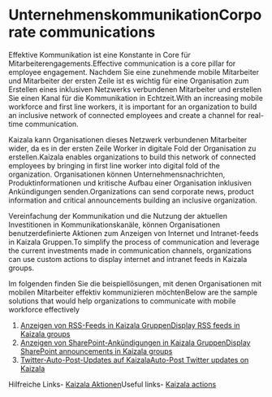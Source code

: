 # <a name="corporate-communications"></a><span data-ttu-id="838f0-101">Unternehmenskommunikation</span><span class="sxs-lookup"><span data-stu-id="838f0-101">Corporate communications</span></span>

<span data-ttu-id="838f0-102">Effektive Kommunikation ist eine Konstante in Core für Mitarbeiterengagements.</span><span class="sxs-lookup"><span data-stu-id="838f0-102">Effective communication is a core pillar for employee engagement.</span></span> <span data-ttu-id="838f0-103">Nachdem Sie eine zunehmende mobile Mitarbeiter und Mitarbeiter der ersten Zeile ist es wichtig für eine Organisation zum Erstellen eines inklusiven Netzwerks verbundenen Mitarbeiter und erstellen Sie einen Kanal für die Kommunikation in Echtzeit.</span><span class="sxs-lookup"><span data-stu-id="838f0-103">With an increasing mobile workforce and first line workers, it is important for an organization to build an inclusive network of connected employees and create a channel for real-time communication.</span></span>

<span data-ttu-id="838f0-104">Kaizala kann Organisationen dieses Netzwerk verbundenen Mitarbeiter wider, da es in der ersten Zeile Worker in digitale Fold der Organisation zu erstellen.</span><span class="sxs-lookup"><span data-stu-id="838f0-104">Kaizala enables organizations to build this network of connected employees by bringing in first line worker into digital fold of the organization.</span></span> <span data-ttu-id="838f0-105">Organisationen können Unternehmensnachrichten, Produktinformationen und kritische Aufbau einer Organisation inklusiven Ankündigungen senden.</span><span class="sxs-lookup"><span data-stu-id="838f0-105">Organizations can send corporate news, product information and critical announcements building an inclusive organization.</span></span>

<span data-ttu-id="838f0-106">Vereinfachung der Kommunikation und die Nutzung der aktuellen Investitionen in Kommunikationskanäle, können Organisationen benutzerdefinierte Aktionen zum Anzeigen von Internet und Intranet-feeds in Kaizala Gruppen.</span><span class="sxs-lookup"><span data-stu-id="838f0-106">To simplify the process of communication and leverage the current investments made in communication channels, organizations can use custom actions to display internet and intranet feeds in Kaizala groups.</span></span>

<span data-ttu-id="838f0-107">Im folgenden finden Sie die beispiellösungen, mit denen Organisationen mit mobilen Mitarbeiter effektiv kommunizieren möchten</span><span class="sxs-lookup"><span data-stu-id="838f0-107">Below are the sample solutions that would help organizations to communicate with mobile workforce effectively</span></span>
 1. [<span data-ttu-id="838f0-108">Anzeigen von RSS-Feeds in Kaizala Gruppen</span><span class="sxs-lookup"><span data-stu-id="838f0-108">Display RSS feeds in Kaizala groups</span></span>](GetRSSFeedsonKaizala/DisplayRSSFeedsinKaizalagroups.md)
 2. [<span data-ttu-id="838f0-109">Anzeigen von SharePoint-Ankündigungen in Kaizala Gruppen</span><span class="sxs-lookup"><span data-stu-id="838f0-109">Display SharePoint announcements in Kaizala groups</span></span>](SharepointAnnouncementsonKaizala/DisplaySharepointAnnouncements.md)
 3. [<span data-ttu-id="838f0-110">Twitter-Auto-Post-Updates auf Kaizala</span><span class="sxs-lookup"><span data-stu-id="838f0-110">Auto-Post Twitter updates on Kaizala</span></span>](AutoPostTwitterUpdatesToKaizala.md)

<span data-ttu-id="838f0-111">Hilfreiche Links- [Kaizala Aktionen](https://docs.microsoft.com/en-us/kaizala/actions/readme)</span><span class="sxs-lookup"><span data-stu-id="838f0-111">Useful links- [Kaizala actions](https://docs.microsoft.com/en-us/kaizala/actions/readme)</span></span>